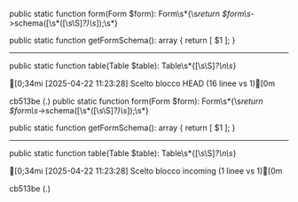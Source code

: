 
public static function form\(Form \$form\): Form\s*\{\s*return \$form\s*->schema\(\[\s*([\s\S]*?)\s*\]\);\s*\}



public static function getFormSchema(): array
    {
        return [
            $1
        ]; 
    }

---------------------------------------------


public static function table\(Table \$table\): Table\s*\{[\s\S]*?\n\s*\}

[0;34mℹ️ [2025-04-22 11:23:28] Scelto blocco HEAD (16 linee vs 1)[0m

 cb513be (.)
public static function form\(Form \$form\): Form\s*\{\s*return \$form\s*->schema\(\[\s*([\s\S]*?)\s*\]\);\s*\}



public static function getFormSchema(): array
    {
        return [
            $1
        ]; 
    }

---------------------------------------------


public static function table\(Table \$table\): Table\s*\{[\s\S]*?\n\s*\}


[0;34mℹ️ [2025-04-22 11:23:28] Scelto blocco incoming (1 linee vs 1)[0m

 cb513be (.)
